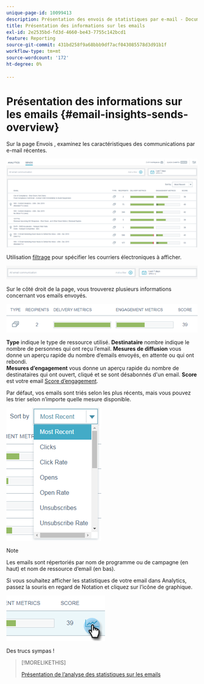 ```yaml
---
unique-page-id: 10099413
description: Présentation des envois de statistiques par e-mail - Documentation Marketo - Documentation du produit
title: Présentation des informations sur les emails
exl-id: 2e2535bd-fd3d-4660-be43-7755c142bcd1
feature: Reporting
source-git-commit: 431bd258f9a68bbb9df7acf043085578d3d91b1f
workflow-type: tm+mt
source-wordcount: '172'
ht-degree: 0%

---
```


# Présentation des informations sur les emails {#email-insights-sends-overview}

Sur la page Envois , examinez les caractéristiques des communications par e-mail récentes.

![](assets/one.png)

Utilisation [filtrage](/help/marketo/product-docs/reporting/email-insights/filtering-in-email-insights.md) pour spécifier les courriers électroniques à afficher.

![](assets/filtering.png)

Sur le côté droit de la page, vous trouverez plusieurs informations concernant vos emails envoyés.

![](assets/two-1.png)

**Type** indique le type de ressource utilisé.
**Destinataire** nombre indique le nombre de personnes qui ont reçu l’email.
**Mesures de diffusion** vous donne un aperçu rapide du nombre d’emails envoyés, en attente ou qui ont rebondi.\
**Mesures d’engagement** vous donne un aperçu rapide du nombre de destinataires qui ont ouvert, cliqué et se sont désabonnés d&#39;un email.
**Score** est votre email [Score d’engagement](/help/marketo/product-docs/email-marketing/drip-nurturing/reports-and-notifications/understanding-the-engagement-score.md).

Par défaut, vos emails sont triés selon les plus récents, mais vous pouvez les trier selon n’importe quelle mesure disponible.

![](assets/three-1.png)

>[!NOTE]
>
>Les emails sont répertoriés par nom de programme ou de campagne (en haut) et nom de ressource d’email (en bas).

Si vous souhaitez afficher les statistiques de votre email dans Analytics, passez la souris en regard de Notation et cliquez sur l’icône de graphique.

![](assets/five.png)

Des trucs sympas !

>[!MORELIKETHIS]
>
>[Présentation de l’analyse des statistiques sur les emails](/help/marketo/product-docs/reporting/email-insights/email-insights-analytics-overview.md)
